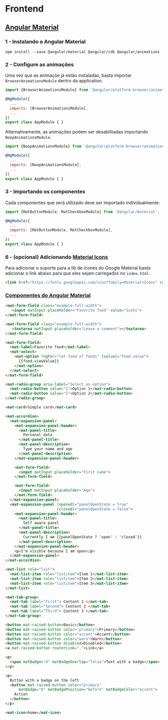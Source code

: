 # Frontend

## [Angular Material](https://material.angular.io/)

### 1 - Instalando o Angular Material

```
npm install --save @angular/material @angular/cdk @angular/animations
```

### 2 - Configure as animações

Uma vez que as animaçõe já estão instaladas, basta importar ```BrowserAnimationsModule``` dentro da application.

```js
import {BrowserAnimationsModule} from '@angular/platform-browser/animations';

@NgModule({
  ...
  imports: [BrowserAnimationsModule],
  ...
})
export class AppModule { }
```

Alternativamente, as animações podem ser desabilitadas importando ```NoopAnimationsModule```.

```js
import {NoopAnimationsModule} from '@angular/platform-browser/animations';

@NgModule({
  ...
  imports: [NoopAnimationsModule],
  ...
})
export class AppModule { }
```

### 3 - Importando os componentes

Cada componentes que será utilizado deve ser importado individualmente:

```js
import {MatButtonModule, MatCheckboxModule} from '@angular/material';

@NgModule({
  ...
  imports: [MatButtonModule, MatCheckboxModule],
  ...
})
export class AppModule { }
```

### 6 - (opcional) Adicionando [Material Icons](https://material.io/tools/icons)

Para adicionar o suporte para a lib de ícones do Google Material basta adicionar o link abaixo para que eles sejam carregados no ```index.html```.

```html
<link href="https://fonts.googleapis.com/icon?family=Material+Icons" rel="stylesheet">
```

### [Componentes do Angular Material](https://material.angular.io/components)

```html
<mat-form-field class="example-full-width">
   <input matInput placeholder="Favorite food" value="Sushi">
</mat-form-field>

<mat-form-field class="example-full-width">
   <textarea matInput placeholder="Leave a comment"></textarea>
</mat-form-field>
```

```html
<mat-form-field>
  <mat-label>Favorite food</mat-label>
  <mat-select>
    <mat-option *ngFor="let food of foods" [value]="food.value">
      {{food.viewValue}}
    </mat-option>
  </mat-select>
</mat-form-field>
```

```html
<mat-radio-group aria-label="Select an option">
  <mat-radio-button value="1">Option 1</mat-radio-button>
  <mat-radio-button value="2">Option 2</mat-radio-button>
</mat-radio-group>
```

```html
<mat-card>Simple card</mat-card>
```

```html
<mat-accordion>
  <mat-expansion-panel>
    <mat-expansion-panel-header>
      <mat-panel-title>
        Personal data
      </mat-panel-title>
      <mat-panel-description>
        Type your name and age
      </mat-panel-description>
    </mat-expansion-panel-header>

    <mat-form-field>
      <input matInput placeholder="First name">
    </mat-form-field>

    <mat-form-field>
      <input matInput placeholder="Age">
    </mat-form-field>
  </mat-expansion-panel>
  <mat-expansion-panel (opened)="panelOpenState = true"
                       (closed)="panelOpenState = false">
    <mat-expansion-panel-header>
      <mat-panel-title>
        Self aware panel
      </mat-panel-title>
      <mat-panel-description>
        Currently I am {{panelOpenState ? 'open' : 'closed'}}
      </mat-panel-description>
    </mat-expansion-panel-header>
    <p>I'm visible because I am open</p>
  </mat-expansion-panel>
</mat-accordion>
```

```html
<mat-list role="list">
  <mat-list-item role="listitem">Item 1</mat-list-item>
  <mat-list-item role="listitem">Item 2</mat-list-item>
  <mat-list-item role="listitem">Item 3</mat-list-item>
</mat-list>
```

```html
<mat-tab-group>
  <mat-tab label="First"> Content 1 </mat-tab>
  <mat-tab label="Second"> Content 2 </mat-tab>
  <mat-tab label="Third"> Content 3 </mat-tab>
</mat-tab-group>
```

```html
<button mat-raised-button>Basic</button>
<button mat-raised-button color="primary">Primary</button>
<button mat-raised-button color="accent">Accent</button>
<button mat-raised-button color="warn">Warn</button>
<button mat-raised-button disabled>Disabled</button>
<a mat-raised-button routerLink=".">Link</a>
```

```html
<p>
  <span matBadge="4" matBadgeOverlap="false">Text with a badge</span>
</p>

<p>
  Button with a badge on the left
  <button mat-raised-button color="primary"
      matBadge="8" matBadgePosition="before" matBadgeColor="accent">
    Action
  </button>
</p>
```

```html
<mat-icon>home</mat-icon>
```


